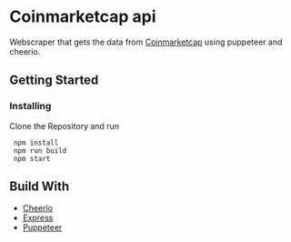 # Coinmarketcap api

Webscraper that gets the data from [Coinmarketcap](https://coinmarketcap.com/) using puppeteer and cheerio.

## Getting Started
### Installing
Clone the Repository and run

```
 npm install
 npm run build
 npm start
```

## Build With
- [Cheerio](https://cheerio.js.org/)
- [Express](https://expressjs.com/)
- [Puppeteer](https://pptr.dev/)
